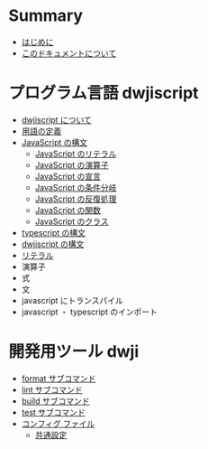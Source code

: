 # Summary

- [はじめに](README.md)
- [このドキュメントについて](about-document.md)

# プログラム言語 dwjiscript

- [dwjiscript について](dwjiscript/about.md)
- [用語の定義](dwjiscript/terms.md)
- [JavaScript の構文](dwjiscript/syntax/js/javascript.md)
  - [JavaScript のリテラル](dwjiscript/syntax/js/literal.md)
  - [JavaScript の演算子]()
  - [JavaScript の宣言]()
  - [JavaScript の条件分岐]()
  - [JavaScript の反復処理]()
  - [JavaScript の関数]()
  - [JavaScript のクラス]()
- [typescript の構文](dwjiscript/syntax/ts/typescript.md)
- [dwjiscript の構文](dwjiscript/syntax/ds/dwjiscript.md)
- [リテラル]()
- 演算子
- 式
- 文
- javascript にトランスパイル
- javascript ・ typescript のインポート

# 開発用ツール dwji

- [format サブコマンド]()
- [lint サブコマンド]()
- [build サブコマンド]()
- [test サブコマンド]()
- [コンフィグ ファイル]()
   - [共通設定]()
